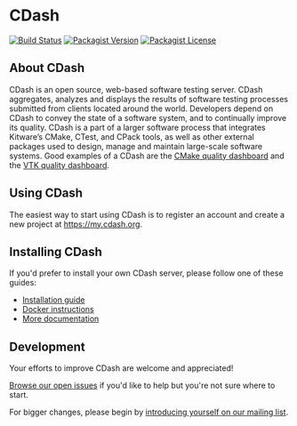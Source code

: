 # CDash

[![Build Status](https://img.shields.io/circleci/project/Kitware/CDash/master.svg?style=flat-square)](https://circleci.com/gh/Kitware/CDash)
[![Packagist Version](https://img.shields.io/packagist/v/kitware/cdash.svg?style=flat-square)](https://packagist.org/packages/kitware/cdash)
[![Packagist License](https://img.shields.io/packagist/l/kitware/cdash.svg?style=flat-square)](https://packagist.org/packages/kitware/cdash)

## About CDash

CDash is an open source, web-based software testing server. CDash aggregates, analyzes and displays the results of
software testing processes submitted from clients located around the world. Developers depend on CDash to convey the
state of a software system, and to continually improve its quality. CDash is a part of a larger software process that
integrates Kitware’s CMake, CTest, and CPack tools, as well as other external packages used to design, manage and
maintain large-scale software systems. Good examples of a CDash are the
[CMake quality dashboard](https://open.cdash.org/index.php?project=CMake) and the
[VTK quality dashboard](https://open.cdash.org/index.php?project=VTK).

## Using CDash

The easiest way to start using CDash is to register an account and create a new project at
https://my.cdash.org.

## Installing CDash

If you'd prefer to install your own CDash server, please follow one of these guides:
* [Installation guide](docs/install.md)
* [Docker instructions](docs/docker.md)
* [More documentation](docs/README.md)

## Development

Your efforts to improve CDash are welcome and appreciated!

[Browse our open issues](https://github.com/Kitware/CDash/issues) if you'd like to help
but you're not sure where to start.

For bigger changes, please begin by [introducing yourself on our mailing list](http://public.kitware.com/mailman/listinfo/cdash).
